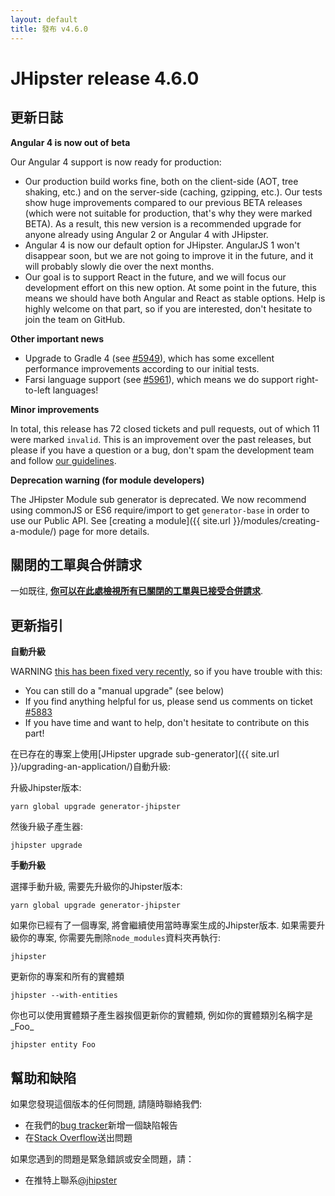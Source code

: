 ```yaml
---
layout: default
title: 發布 v4.6.0
---
```


JHipster release 4.6.0
==================

更新日誌
----------

**Angular 4 is now out of beta**

Our Angular 4 support is now ready for production:

- Our production build works fine, both on the client-side (AOT, tree shaking, etc.) and on the server-side (caching, gzipping, etc.). Our tests show huge improvements compared to our previous BETA releases (which were not suitable for production, that's why they were marked BETA). As a result, this new version is a recommended upgrade for anyone already using Angular 2 or Angular 4 with JHipster.
- Angular 4 is now our default option for JHipster. AngularJS 1 won't disappear soon, but we are not going to improve it in the future, and it will probably slowly die over the next months.
- Our goal is to support React in the future, and we will focus our development effort on this new option. At some point in the future, this means we should have both Angular and React as stable options. Help is highly welcome on that part, so if you are interested, don't hesitate to join the team on GitHub.

**Other important news**

- Upgrade to Gradle 4 (see [#5949](https://github.com/jhipster/generator-jhipster/pull/5949)), which has some excellent performance improvements according to our initial tests.
- Farsi language support (see [#5961](https://github.com/jhipster/generator-jhipster/pull/5961)), which means we do support right-to-left languages!

**Minor improvements**

In total, this release has 72 closed tickets and pull requests, out of which 11 were marked `invalid`. This is an improvement over the past releases, but please if you have a question or a bug, don't spam the development team and follow [our guidelines](https://github.com/jhipster/generator-jhipster/blob/master/CONTRIBUTING.md).

**Deprecation warning (for module developers)**

The JHipster Module sub generator is deprecated. We now recommend using commonJS or ES6 require/import to get `generator-base` in order to use our Public API. See [creating a module]({{ site.url }}/modules/creating-a-module/) page for more details.

關閉的工單與合併請求
------------
一如既往, __[你可以在此處檢視所有已關閉的工單與已接受合併請求](https://github.com/jhipster/generator-jhipster/issues?q=milestone%3A4.6.0+is%3Aclosed)__.

更新指引
------------

**自動升級**

WARNING [this has been fixed very recently](https://github.com/jhipster/generator-jhipster/pull/5966), so if you have trouble with this:

- You can still do a "manual upgrade" (see below)
- If you find anything helpful for us, please send us comments on ticket [#5883](https://github.com/jhipster/generator-jhipster/issues/5883)
- If you have time and want to help, don't hesitate to contribute on this part!

在已存在的專案上使用[JHipster upgrade sub-generator]({{ site.url }}/upgrading-an-application/)自動升級:

升級Jhipster版本:

```
yarn global upgrade generator-jhipster
```

然後升級子產生器:

```
jhipster upgrade
```

**手動升級**

選擇手動升級, 需要先升級你的Jhipster版本:

```
yarn global upgrade generator-jhipster
```

如果你已經有了一個專案, 將會繼續使用當時專案生成的Jhipster版本.
如果需要升級你的專案, 你需要先刪除`node_modules`資料夾再執行:

```
jhipster
```

更新你的專案和所有的實體類

```
jhipster --with-entities
```

你也可以使用實體類子產生器挨個更新你的實體類, 例如你的實體類別名稱字是_Foo_

```
jhipster entity Foo
```

幫助和缺陷
--------------

如果您發現這個版本的任何問題, 請隨時聯絡我們:

- 在我們的[bug tracker](https://github.com/jhipster/generator-jhipster/issues?state=open)新增一個缺陷報告
- 在[Stack Overflow](http://stackoverflow.com/tags/jhipster/info)送出問題

如果您遇到的問題是緊急錯誤或安全問題，請：

- 在推特上聯系[@jhipster](https://twitter.com/jhipster)
